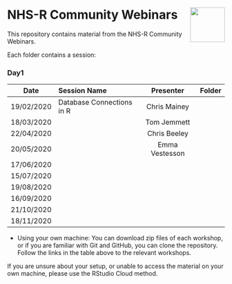 
<!-- README.md is generated from README.Rmd. Please edit that file -->

# NHS-R Community Webinars <a href='https://nhsrcommunity.com/'><img src='https://nhsrcommunity.com/wp-content/uploads/2018/02/logo.png/' align="right" height="80" /></a>

<!-- badges: start -->

<!-- badges: end -->

This repository contains material from the NHS-R Community Webinars.

Each folder contains a session:

### Day1

| Date       | Session Name              |   Presenter    | Folder |
| ---------- | :------------------------ | :------------: | -----: |
| 19/02/2020 | Database Connections in R |  Chris Mainey  |        |
| 18/03/2020 |                           |  Tom Jemmett   |        |
| 22/04/2020 |                           |  Chris Beeley  |        |
| 20/05/2020 |                           | Emma Vestesson |        |
| 17/06/2020 |                           |                |        |
| 15/07/2020 |                           |                |        |
| 19/08/2020 |                           |                |        |
| 16/09/2020 |                           |                |        |
| 21/10/2020 |                           |                |        |
| 18/11/2020 |                           |                |        |

  - Using your own machine: You can download zip files of each workshop,
    or if you are familiar with Git and GitHub, you can clone the
    repository. Follow the links in the table above to the relevant
    workshops.

If you are unsure about your setup, or unable to access the material on
your own machine, please use the RStudio Cloud method.

<br>

